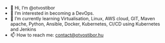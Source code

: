 - 👋 Hi, I’m @otvostibor
- 👀 I’m interested in becoming a DevOps.
- 🌱 I’m currently learning Virtualisation, Linux, AWS cloud, GIT, Maven apache, Python, Ansible, Docker, Kubernetes, CI/CD using Kubernetes and Jenkins
- 📫 How to reach me: contact@otvostibor.hu

<!---
otvostibor/otvostibor is a ✨ special ✨ repository because its `README.md` (this file) appears on your GitHub profile.
You can click the Preview link to take a look at your changes.
--->
